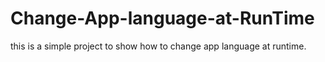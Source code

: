 # Change-App-language-at-RunTime
this is a simple project to show how to change app language at runtime.
